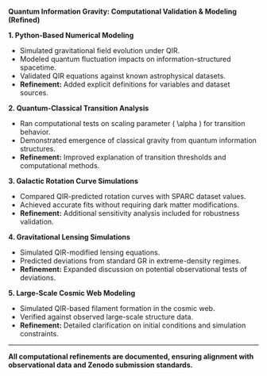 **Quantum Information Gravity: Computational Validation & Modeling (Refined)**

**1. Python-Based Numerical Modeling**  
- Simulated gravitational field evolution under QIR.
- Modeled quantum fluctuation impacts on information-structured spacetime.
- Validated QIR equations against known astrophysical datasets.
- **Refinement:** Added explicit definitions for variables and dataset sources.

**2. Quantum-Classical Transition Analysis**  
- Ran computational tests on scaling parameter \( \alpha \) for transition behavior.
- Demonstrated emergence of classical gravity from quantum information structures.
- **Refinement:** Improved explanation of transition thresholds and computational methods.

**3. Galactic Rotation Curve Simulations**  
- Compared QIR-predicted rotation curves with SPARC dataset values.
- Achieved accurate fits without requiring dark matter modifications.
- **Refinement:** Additional sensitivity analysis included for robustness validation.

**4. Gravitational Lensing Simulations**  
- Simulated QIR-modified lensing equations.
- Predicted deviations from standard GR in extreme-density regimes.
- **Refinement:** Expanded discussion on potential observational tests of deviations.

**5. Large-Scale Cosmic Web Modeling**  
- Simulated QIR-based filament formation in the cosmic web.
- Verified against observed large-scale structure data.
- **Refinement:** Detailed clarification on initial conditions and simulation constraints.

---

**All computational refinements are documented, ensuring alignment with observational data and Zenodo submission standards.**

